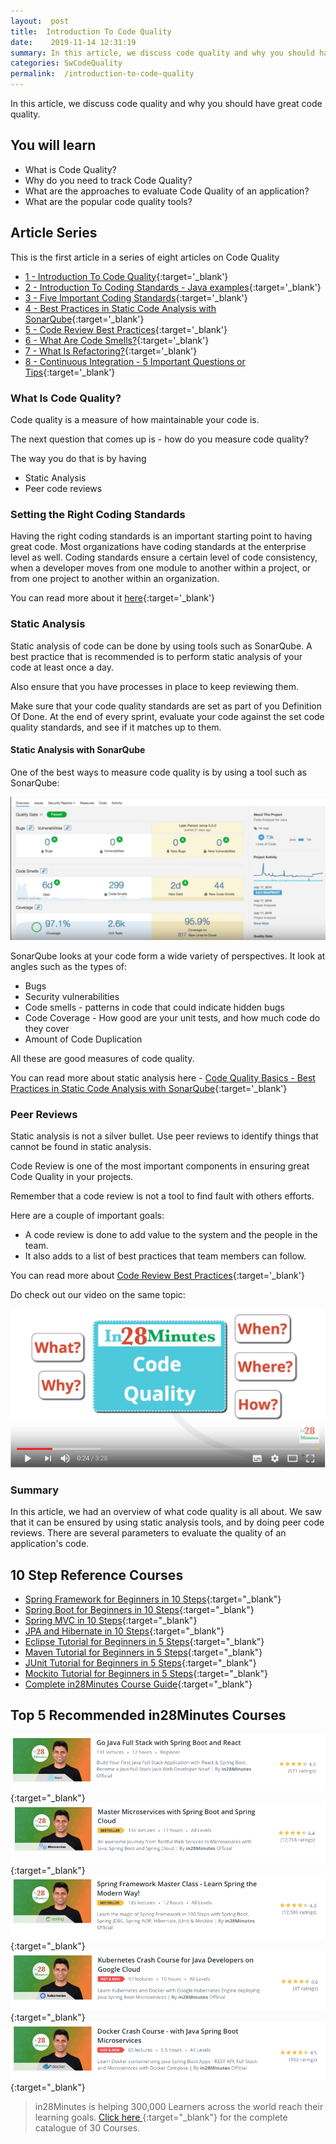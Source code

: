 ```yaml
---
layout:  post
title:  Introduction To Code Quality
date:    2019-11-14 12:31:19
summary: In this article, we discuss code quality and why you should have great code quality. 
categories: SwCodeQuality
permalink:  /introduction-to-code-quality
---
```


In this article, we discuss code quality and why you should have great code quality.

## You will learn
- What is Code Quality?
- Why do you need to track Code Quality?
- What are the approaches to evaluate Code Quality of an application?
- What are the popular code quality tools? 

## Article Series

This is the first article in a series of eight articles on Code Quality
- [1 - Introduction To Code Quality](/introduction-to-code-quality){:target='_blank'}
- [2 - Introduction To Coding Standards - Java examples](/coding-standards-with-java-examples){:target='_blank'}
- [3 - Five Important Coding Standards](/code-quality-five-important-coding-standards){:target='_blank'}
- [4 - Best Practices in Static Code Analysis with SonarQube](/static-code-analysis-and-code-quality-best-practices-sonarqube){:target='_blank'}
- [5 - Code Review Best Practices](/code-review-best-practices){:target='_blank'}
- [6 - What Are Code Smells?](/code-quality-code-smells){:target='_blank'}
- [7 - What Is Refactoring?](/code-quality-basics-introduction-to-refactoring){:target='_blank'}
- [8 - Continuous Integration - 5 Important Questions or Tips](/five-tips-on-continuous-integration-best-practices){:target='_blank'}

### What Is Code Quality?

Code quality is a measure of how maintainable your code is. 

The next question that comes up is - how do you measure code quality? 

The way you do that is by having 
* Static Analysis
* Peer code reviews

### Setting the Right Coding Standards

Having the right coding standards is an important starting point to having great code. Most organizations have coding standards at the enterprise level as well. Coding standards ensure a certain level of code consistency, when a developer moves from one module to another within a project, or from one project to another within an organization.  

You can read more about it [here](/coding-standards-with-java-examples){:target='_blank'}


### Static Analysis

Static analysis of code can be done by using tools such as SonarQube. A best practice that is recommended is to perform static analysis of your code at least once a day. 

Also ensure that you have processes in place to keep reviewing them. 

Make sure that your code quality standards are set as part of you Definition Of Done. At the end of every sprint, evaluate your code against the set code quality standards, and see if it matches up to them. 


#### Static Analysis with SonarQube

One of the best ways to measure code quality is by using a tool such as SonarQube:

![image info](images/Capture-079-02.png)

SonarQube looks at your code form a wide variety of perspectives. It look at angles such as the types of:
* Bugs
* Security vulnerabilities
* Code smells - patterns in code that could indicate hidden bugs
* Code Coverage - How good are your unit tests, and how much code do they cover
* Amount of Code Duplication

All these are good measures of code quality. 

You can read more about static analysis here - [Code Quality Basics - Best Practices in Static Code Analysis with SonarQube](/static-code-analysis-and-code-quality-best-practices-sonarqube){:target='_blank'}

### Peer Reviews

Static analysis is not a silver bullet. Use peer reviews to identify things that cannot be found in static analysis.

Code Review is one of the most important components in ensuring great Code Quality in your projects.

Remember that a code review is not a tool to find fault with others efforts. 

Here are a couple of important goals:
- A code review is done to add value to the system and the people in the team. 
- It also adds to a list of best practices that team members can follow.

You can read more about [Code Review Best Practices](/code-review-best-practices){:target='_blank'}

Do check out our video on the same topic:

[![image info](images/Capture-079-01.png)](https://www.youtube.com/watch?v=aGQda_tlfdw)

### Summary

In this article, we had an overview of what code quality is all about. We saw that it can be ensured by using static analysis tools, and by doing peer code reviews. There are several parameters to evaluate the quality of an application's code.

## 10 Step Reference Courses

- [Spring Framework for Beginners in 10 Steps](https://courses.in28minutes.com/p/spring-framework-for-beginners){:target="_blank"}
- [Spring Boot for Beginners in 10 Steps](https://courses.in28minutes.com/p/spring-boot-for-beginners-in-10-steps){:target="_blank"}
- [Spring MVC in 10 Steps](https://www.youtube.com/watch?v=BjNhGaZDr0Y){:target="_blank"}
- [JPA and Hibernate in 10 Steps](https://courses.in28minutes.com/p/jpa-and-hibernate-tutorial-for-beginners-with-spring-boot){:target="_blank"}
- [Eclipse Tutorial for Beginners in 5 Steps](https://courses.in28minutes.com/p/eclipse-tutorial-for-beginners){:target="_blank"}
- [Maven Tutorial for Beginners in 5 Steps](https://courses.in28minutes.com/p/maven-tutorial-for-beginners-in-5-steps){:target="_blank"}
- [JUnit Tutorial for Beginners in 5 Steps](https://courses.in28minutes.com/p/junit-tutorial-for-beginners){:target="_blank"}
- [Mockito Tutorial for Beginners in 5 Steps](https://courses.in28minutes.com/p/mockito-for-beginner-in-5-steps){:target="_blank"}
- [Complete in28Minutes Course Guide](https://courses.in28minutes.com/p/in28minutes-course-guide){:target="_blank"}

## Top 5 Recommended in28Minutes Courses
[![Image](/images/Course-Go-Full-Stack-With-Spring-Boot-and-React.png "Go Full Stack with Spring Boot and React")](https://www.udemy.com/course/full-stack-application-with-spring-boot-and-react/?couponCode=OCTOBER-2019){:target="_blank"}
[![Image](/images/Course-Master-Microservices-with-Spring-Boot-and-Spring-Cloud.png "Master Microservices with Spring Boot and Spring Cloud")](https://www.udemy.com/course/microservices-with-spring-boot-and-spring-cloud/?couponCode=OCTOBER-2019){:target="_blank"}
[![Image](/images/Course-Spring-Framework-Master-Class---Beginner-to-Expert.png "Spring Master Class - Beginner to Expert")](https://www.udemy.com/course/spring-tutorial-for-beginners/?couponCode=OCTOBER-2019){:target="_blank"}
[![Image](/images/Course-KubernetesCrashCourse.png "Kubernetes Crash Course for Java Spring Boot Developers")](https://www.udemy.com/course/kubernetes-crash-course-for-java-developers/?couponCode=OCTOBER-2019){:target="_blank"}
[![Image](/images/Course-DockerCrashCourseForJavaSpringBootDevelopers.png "Docker Crash Course for Java Spring Boot Developers")](https://www.udemy.com/course/docker-course-with-java-and-spring-boot-for-beginners/?couponCode=OCTOBER-2019){:target="_blank"}

> in28Minutes is helping 300,000 Learners across the world reach their learning goals. [Click here ](https://github.com/in28minutes/learn#aws-and-cloud-courses){:target="_blank"} for the complete catalogue of 30 Courses.


